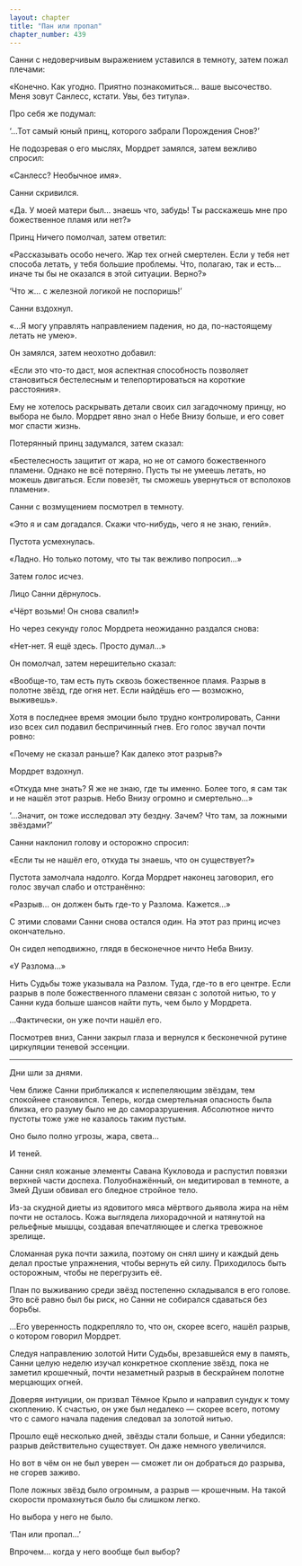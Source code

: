 ```yaml
---
layout: chapter
title: "Пан или пропал"
chapter_number: 439
---
```


Санни с недоверчивым выражением уставился в темноту, затем пожал плечами:

«Конечно. Как угодно. Приятно познакомиться… ваше высочество. Меня зовут Санлесс, кстати. Увы, без титула».

Про себя же подумал:

‘…Тот самый юный принц, которого забрали Порождения Снов?’

Не подозревая о его мыслях, Мордрет замялся, затем вежливо спросил:

«Санлесс? Необычное имя».

Санни скривился.

«Да. У моей матери был… знаешь что, забудь! Ты расскажешь мне про божественное пламя или нет?»

Принц Ничего помолчал, затем ответил:

«Рассказывать особо нечего. Жар тех огней смертелен. Если у тебя нет способа летать, у тебя большие проблемы. Что, полагаю, так и есть… иначе ты бы не оказался в этой ситуации. Верно?»

‘Что ж… с железной логикой не поспоришь!’

Санни вздохнул.

«…Я могу управлять направлением падения, но да, по-настоящему летать не умею».

Он замялся, затем неохотно добавил:

«Если это что-то даст, моя аспектная способность позволяет становиться бестелесным и телепортироваться на короткие расстояния».

Ему не хотелось раскрывать детали своих сил загадочному принцу, но выбора не было. Мордрет явно знал о Небе Внизу больше, и его совет мог спасти жизнь.

Потерянный принц задумался, затем сказал:

«Бестелесность защитит от жара, но не от самого божественного пламени. Однако не всё потеряно. Пусть ты не умеешь летать, но можешь двигаться. Если повезёт, ты сможешь увернуться от всполохов пламени».

Санни с возмущением посмотрел в темноту.

«Это я и сам догадался. Скажи что-нибудь, чего я не знаю, гений».

Пустота усмехнулась.

«Ладно. Но только потому, что ты так вежливо попросил…»

Затем голос исчез.

Лицо Санни дёрнулось.

«Чёрт возьми! Он снова свалил!»

Но через секунду голос Мордрета неожиданно раздался снова:

«Нет-нет. Я ещё здесь. Просто думал…»

Он помолчал, затем нерешительно сказал:

«Вообще-то, там есть путь сквозь божественное пламя. Разрыв в полотне звёзд, где огня нет. Если найдёшь его — возможно, выживешь».

Хотя в последнее время эмоции было трудно контролировать, Санни изо всех сил подавил беспричинный гнев. Его голос звучал почти ровно:

«Почему не сказал раньше? Как далеко этот разрыв?»

Мордрет вздохнул.

«Откуда мне знать? Я же не знаю, где ты именно. Более того, я сам так и не нашёл этот разрыв. Небо Внизу огромно и смертельно…»

‘…Значит, он тоже исследовал эту бездну. Зачем? Что там, за ложными звёздами?’

Санни наклонил голову и осторожно спросил:

«Если ты не нашёл его, откуда ты знаешь, что он существует?»

Пустота замолчала надолго. Когда Мордрет наконец заговорил, его голос звучал слабо и отстранённо:

«Разрыв… он должен быть где-то у Разлома. Кажется…»

С этими словами Санни снова остался один. На этот раз принц исчез окончательно.

Он сидел неподвижно, глядя в бесконечное ничто Неба Внизу.

«У Разлома…»

Нить Судьбы тоже указывала на Разлом. Туда, где-то в его центре. Если разрыв в поле божественного пламени связан с золотой нитью, то у Санни куда больше шансов найти путь, чем было у Мордрета.

…Фактически, он уже почти нашёл его.

Посмотрев вниз, Санни закрыл глаза и вернулся к бесконечной рутине циркуляции теневой эссенции.

***

Дни шли за днями.

Чем ближе Санни приближался к испепеляющим звёздам, тем спокойнее становился. Теперь, когда смертельная опасность была близка, его разуму было не до саморазрушения. Абсолютное ничто пустоты тоже уже не казалось таким пустым.

Оно было полно угрозы, жара, света…

И теней.

Санни снял кожаные элементы Савана Кукловода и распустил повязки верхней части доспеха. Полуобнажённый, он медитировал в темноте, а Змей Души обвивал его бледное стройное тело.

Из-за скудной диеты из ядовитого мяса мёртвого дьявола жира на нём почти не осталось. Кожа выглядела лихорадочной и натянутой на рельефные мышцы, создавая впечатляющее и слегка тревожное зрелище.

Сломанная рука почти зажила, поэтому он снял шину и каждый день делал простые упражнения, чтобы вернуть ей силу. Приходилось быть осторожным, чтобы не перегрузить её.

План по выживанию среди звёзд постепенно складывался в его голове. Это всё равно был бы риск, но Санни не собирался сдаваться без борьбы.

…Его уверенность подкрепляло то, что он, скорее всего, нашёл разрыв, о котором говорил Мордрет.

Следуя направлению золотой Нити Судьбы, врезавшейся ему в память, Санни целую неделю изучал конкретное скопление звёзд, пока не заметил крошечный, почти незаметный разрыв в бескрайнем полотне мерцающих огней.

Доверяя интуиции, он призвал Тёмное Крыло и направил сундук к тому скоплению. К счастью, он уже был недалеко — скорее всего, потому что с самого начала падения следовал за золотой нитью.

Прошло ещё несколько дней, звёзды стали больше, и Санни убедился: разрыв действительно существует. Он даже немного увеличился.

Но вот в чём он не был уверен — сможет ли он добраться до разрыва, не сгорев заживо.

Поле ложных звёзд было огромным, а разрыв — крошечным. На такой скорости промахнуться было бы слишком легко.

Но выбора у него не было.

‘Пан или пропал…’

Впрочем… когда у него вообще был выбор?